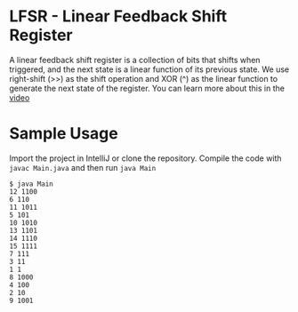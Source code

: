 # LFSR - Linear Feedback Shift Register
A linear feedback shift register is a collection of bits that shifts when triggered, and the next state is a linear function of its previous state. We use right-shift (>>) as the shift operation and XOR (^) as the linear function to generate the next state of the register.
You can learn more about this in the [video](https://youtu.be/Ks1pw1X22y4?si=Y-GT6AlasyH4Jzdj)


# Sample Usage
Import the project in IntelliJ or clone the repository. 
Compile the code with `javac Main.java` and then run `java Main`

```
$ java Main
12 1100
6 110
11 1011
5 101
10 1010
13 1101
14 1110
15 1111
7 111
3 11
1 1
8 1000
4 100
2 10
9 1001
```
